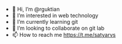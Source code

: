 - 👋 Hi, I’m @rguktian
- 👀 I’m interested in web technology
- 🌱 I’m currently learning  git
- 💞️ I’m looking to collaborate on git lab
- 📫 How to reach me https://t.me/satyarvs

<!---
first repois a ✨ special ✨ repository because its `README.md` (this file) appears on your GitHub profile.
You can click the Preview link to take a look at your changes.
--->
